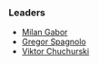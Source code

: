 ### Leaders

* [Milan Gabor](mailto:milan.gabor@owasp.org)
* [Gregor Spagnolo](mailto:gregor.spagnolo@owasp.org)
* [Viktor Chuchurski](mailto:viktor.chuchurski@owasp.org)
